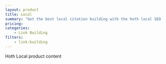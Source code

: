 ```yaml
---
layout: product
title: Local
summary: "Get the best local citation building with the hoth local SEO services. The ONLY all-in-one local ranking machine. Crush local competition & rank in Google+ local"
pricing: 
categories: 
    - Link Building
filters: 
    - link-building
---
```


Hoth Local product content